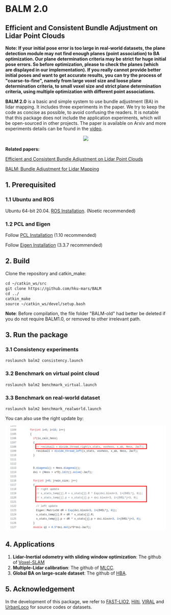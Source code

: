 # BALM 2.0

## Efficient and Consistent Bundle Adjustment on Lidar Point Clouds

**Note: If your initial pose error is too large in real-world datasets, the plane detection module may not find enough planes (point association) to BA optimization. Our plane determination criteria may be strict for huge initial pose errors. So before optimization, please to check the planes (which are displayed in our implementation). If you really cannot provide better initial poses and want to get accurate results, you can try the process of "coarse-to-fine", namely from large voxel size and loose plane determination criteria, to small voxel size and strict plane determination criteria, using multiple optimization with different point associations.** 

**BALM 2.0** is a basic and simple system to use bundle adjustment (BA) in lidar mapping. It includes three experiments in the paper. We try to keep the code as concise as possible, to avoid confusing the readers. It is notable that this package does not include the application experiments, which will be open-sourced in other projects. The paper  is available on Arxiv and more experiments details can be found in the [video](https://youtu.be/MDrIAyhQ-9E).

<div align="center">
    <img src="./pic/formulation.png" width = 50% >
</div>

**Related papers:**

[Efficient and Consistent Bundle Adjustment on Lidar Point Clouds](https://arxiv.org/abs/2209.08854)

[BALM: Bundle Adjustment for Lidar Mapping](https://ieeexplore.ieee.org/abstract/document/9366383)

## 1. Prerequisited

### 1.1 Ubuntu and ROS

Ubuntu 64-bit 20.04.  [ROS Installation](http://wiki.ros.org/ROS/Installation). (Noetic recommended)

### 1.2 PCL and Eigen

Follow [PCL Installation](https://pointclouds.org/) (1.10 recommended)

Follow [Eigen Installation](https://eigen.tuxfamily.org/index.php?title=Main_Page) (3.3.7 recommended)

## 2. Build

Clone the repository and catkin_make:

```
cd ~/catkin_ws/src
git clone https://github.com/hku-mars/BALM
cd ../
catkin_make
source ~/catkin_ws/devel/setup.bash
```

**Note**: Before compilation, the file folder "BALM-old" had better be deleted if you do not require BALM1.0, or removed to other irrelevant path.

## 3. Run the package

### 3.1 Consistency experiments

```
roslaunch balm2 consistency.launch
```

### 3.2 Benchmark on virtual point cloud

```
roslaunch balm2 benchmark_virtual.launch
```

### 3.3 Benchmark on real-world dataset

```
roslaunch balm2 benchmark_realworld.launch
```

You can also use the right update by: 

![right_update](./pic/right_update.png)

## 4. Applications

1. **Lidar-Inertial odometry with sliding window optimization**:  The github of [Voxel-SLAM](https://github.com/hku-mars/Voxel-SLAM)
2. **Multiple-Lidar calibration**: The github of [MLCC](https://github.com/hku-mars/mlcc).
3. **Global BA on large-scale dataset**: The github of  [HBA](https://github.com/hku-mars/HBA).

## 5. Acknowledgement

In the development of this package, we refer to [FAST-LIO2](https://github.com/hku-mars/FAST_LIO), [Hilti](https://www.hilti-challenge.com/), [VIRAL](https://ntu-aris.github.io/ntu_viral_dataset/) and [UrbanLoco](https://github.com/weisongwen/UrbanLoco) for source codes or datasets.

